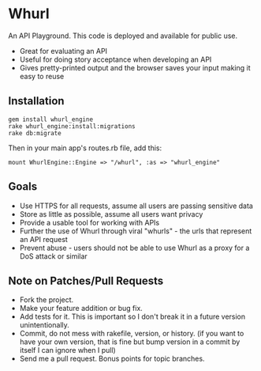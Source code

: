 # Whurl

An API Playground. This code is deployed and available for public use.
* Great for evaluating an API
* Useful for doing story acceptance when developing an API
* Gives pretty-printed output and the browser saves your input making it easy to reuse

## Installation
    gem install whurl_engine
    rake whurl_engine:install:migrations
    rake db:migrate

Then in your main app's routes.rb file, add this:

    mount WhurlEngine::Engine => "/whurl", :as => "whurl_engine"
## Goals

* Use HTTPS for all requests, assume all users are passing sensitive data
* Store as little as possible, assume all users want privacy
* Provide a usable tool for working with APIs
* Further the use of Whurl through viral "whurls" - the urls that represent an API request
* Prevent abuse - users should not be able to use Whurl as a proxy for a DoS attack or similar

## Note on Patches/Pull Requests

* Fork the project.
* Make your feature addition or bug fix.
* Add tests for it. This is important so I don't break it in a
  future version unintentionally.
* Commit, do not mess with rakefile, version, or history.
  (if you want to have your own version, that is fine but
   bump version in a commit by itself I can ignore when I pull)
* Send me a pull request. Bonus points for topic branches.
